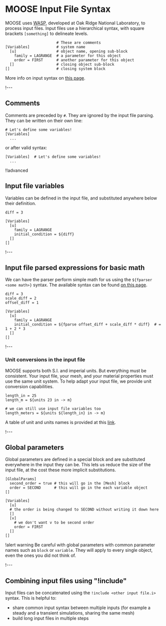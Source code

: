 # MOOSE Input File Syntax

MOOSE uses [WASP](https://code.ornl.gov/neams-workbench/wasp), developed at Oak Ridge National Laboratory,
to process input files. Input files use a hierarchical syntax, with square brackets `[something]` to delineate levels.

```
                       # These are comments
[Variables]            # system name
  [u]                  # object name, opening sub-block
    family = LAGRANGE  # a parameter for this object
    order = FIRST      # another parameter for this object
  []                   # closing object sub-block
[]                     # closing system block
```

More info on input syntax on [this page](input_syntax.md).

!---

## Comments

Comments are preceded by `#`. They are ignored by the input file parsing.
They can be written on their own line:

```
# Let's define some variables!
[Variables]
  ...
```

or after valid syntax:

```
[Variables]  # Let's define some variables!
  ...
```

!!advanced

## Input file variables

Variables can be defined in the input file, and substituted anywhere below their definition.

```
diff = 3

[Variables]
  [u]
    family = LAGRANGE
    initial_condition = ${diff}
  []
[]
```

!---

## Input file parsed expressions for basic math

We can have the parser perform simple math for us using the `${fparser <some math>}` syntax.
The available syntax can be found [on this page](http://warp.povusers.org/FunctionParser/fparser.html).

```
diff = 3
scale_diff = 2
offset_diff = 1

[Variables]
  [u]
    family = LAGRANGE
    initial_condition = ${fparse offset_diff + scale_diff * diff}  # = 1 + 2 * 3
  []
[]
```

!---

### Unit conversions in the input file

MOOSE supports both S.I. and imperial units. But everything must be consistent. Your input file,
your mesh, and your material properties must use the same unit system. To help adapt your input file,
we provide unit conversion capabilities.

```
length_in = 25
length_m = ${units 23 in -> m}

# we can still use input file variables too
length_meters = ${units ${length_in} in -> m}
```

A table of unit and units names is provided at this [link](utils/Units.md).

!---

## Global parameters

Global parameters are defined in a special block and are substituted everywhere in the input they can be.
This lets us reduce the size of the input file, at the cost these more implicit substitutions.

```
[GlobalParams]
  second_order = true # this will go in the [Mesh] block
  order = SECOND      # this will go in the each variable object
[]

[Variables]
  [u]
  # the order is being changed to SECOND without writing it down here
  []
  [v]
    # we don't want v to be second order
    order = FIRST
  []
[]
```

!alert warning
Be careful with global parameters with common parameter names such as `block` or `variable`. They
will apply to every single object, even the ones you did not think of.

!---

## Combining input files using "!include"

Input files can be concatenated using the `!include <other input file.i>` syntax.
This is helpful to:

- share common input syntax between multiple inputs (for example a steady and a transient simulations, sharing the same mesh)
- build long input files in multiple steps

